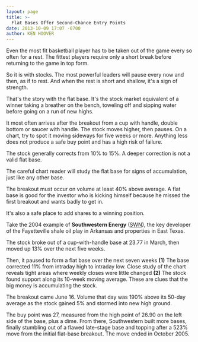 ```yaml
---
layout: page
title: >-
  Flat Bases Offer Second-Chance Entry Points
date: 2013-10-09 17:07 -0700
author: KEN HOOVER
---
```





Even the most fit basketball player has to be taken out of the game every so often for a rest. The fittest players require only a short break before returning to the game in top form.


So it is with stocks. The most powerful leaders will pause every now and then, as if to rest. And when the rest is short and shallow, it's a sign of strength.


That's the story with the flat base. It's the stock market equivalent of a winner taking a breather on the bench, toweling off and sipping water before going on a run of new highs.


It most often arrives after the breakout from a cup with handle, double bottom or saucer with handle. The stock moves higher, then pauses. On a chart, try to spot it moving sideways for five weeks or more. Anything less does not produce a safe buy point and has a high risk of failure.


The stock generally corrects from 10% to 15%. A deeper correction is not a valid flat base.


The careful chart reader will study the flat base for signs of accumulation, just like any other base.


The breakout must occur on volume at least 40% above average. A flat base is good for the investor who is kicking himself because he missed the first breakout and wants badly to get in.


It's also a safe place to add shares to a winning position.


Take the 2004 example of **Southwestern Energy** ([SWN](https://research.investors.com/quote.aspx?symbol=SWN)), the key developer of the Fayetteville shale oil play in Arkansas and properties in East Texas.


The stock broke out of a cup-with-handle base at 23.77 in March, then moved up 13% over the next five weeks.


Then, it paused to form a flat base over the next seven weeks **(1)** The base corrected 11% from intraday high to intraday low. Close study of the chart reveals tight areas where weekly closes were little changed **(2)** The stock found support along its 10-week moving average. These are clues that the big money is accumulating the stock.


The breakout came June 16. Volume that day was 190% above its 50-day average as the stock gained 5% and stormed into new high ground.


The buy point was 27, measured from the high point of 26.90 on the left side of the base, plus a dime. From there, Southwestern built more bases, finally stumbling out of a flawed late-stage base and topping after a 523% move from the initial flat-base breakout. The move ended in October 2005.




